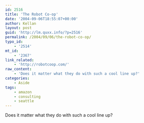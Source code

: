 ```yaml
---
id: 2516
title: 'The Robot Co-op'
date: '2004-09-06T18:55:07+00:00'
author: Kellan
layout: post
guid: 'http://lm.quxx.info/?p=2516'
permalink: /2004/09/06/the-robot-co-op/
typo_id:
    - '2514'
mt_id:
    - '2367'
link_related:
    - 'http://robotcoop.com/'
raw_content:
    - 'Does it matter what they do with such a cool line up?'
categories:
    - Aside
tags:
    - amazon
    - consulting
    - seattle
---
```


Does it matter what they do with such a cool line up?